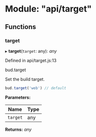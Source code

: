 # Module: "api/target"

## Functions

### target

▸ **target**(`target`: any): _any_

Defined in api/target.js:13

bud.target

Set the build target.

```js
bud.target('web') // default
```

**Parameters:**

| Name     | Type |
| -------- | ---- |
| `target` | any  |

**Returns:** _any_
